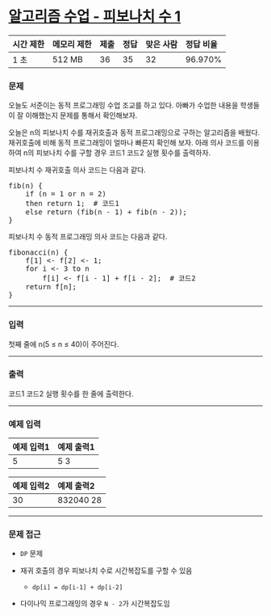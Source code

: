# [알고리즘 수업 - 피보나치 수 1](https://www.acmicpc.net/problem/24416)

<div align = center>

| 시간 제한 | 메모리 제한 | 제출 | 정답 | 맞은 사람 | 정답 비율 |
| :-------- | :---------- | :--- | :--- | :-------- | :-------- |
| 1 초      | 512 MB      | 36   | 35   | 32        | 96.970%   |

</div>

### 문제

오늘도 서준이는 동적 프로그래밍 수업 조교를 하고 있다. 아빠가 수업한 내용을 학생들이 잘 이해했는지 문제를 통해서 확인해보자.

오늘은 n의 피보나치 수를 재귀호출과 동적 프로그래밍으로 구하는 알고리즘을 배웠다. 재귀호출에 비해 동적 프로그래밍이 얼마나 빠른지 확인해 보자. 아래 의사 코드를 이용하여 n의 피보나치 수를 구할 경우 코드1 코드2 실행 횟수를 출력하자.

피보나치 수 재귀호출 의사 코드는 다음과 같다.

<pre>fib(n) {
    if (n = 1 or n = 2)
    then return 1;  # 코드1
    else return (fib(n - 1) + fib(n - 2));
}</pre>

피보나치 수 동적 프로그래밍 의사 코드는 다음과 같다.

<pre>fibonacci(n) {
    f[1] <- f[2] <- 1;
    for i <- 3 to n
        f[i] <- f[i - 1] + f[i - 2];  # 코드2
    return f[n];
}</pre>

---

### 입력

첫째 줄에 n(5 ≤ n ≤ 40)이 주어진다.

---

### 출력

코드1 코드2 실행 횟수를 한 줄에 출력한다.

---

### 예제 입력

| 예제 입력1 | 예제 출력1 |
| :--------- | :--------- |
| 5          | 5 3        |

| 예제 입력2 | 예제 출력2 |
| :--------- | :--------- |
| 30         | 832040 28  |

---

### 문제 접근

  - `DP` 문제

  - 재귀 호출의 경우 피보나치 수로 시간복잡도를 구할 수 있음

    - `dp[i] = dp[i-1] + dp[i-2]`

  - 다이나믹 프로그래밍의 경우 `N - 2`가 시간복잡도임
